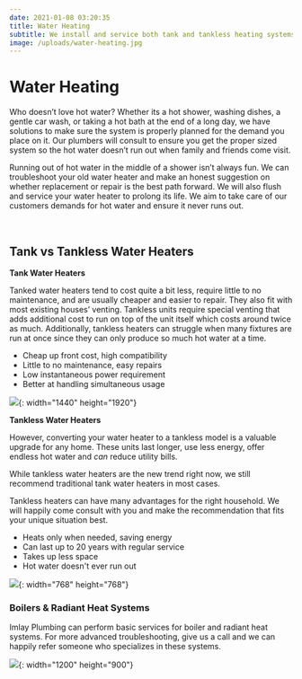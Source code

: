 ```yaml
---
date: 2021-01-08 03:20:35
title: Water Heating
subtitle: We install and service both tank and tankless heating systems
image: /uploads/water-heating.jpg
---
```


# Water Heating

Who doesn’t love hot water? Whether its a hot shower, washing dishes, a gentle car wash, or taking a hot bath at the end of a long day, we have solutions to make sure the system is properly planned for the demand you place on it. Our plumbers will consult to ensure you get the proper sized system so the hot water doesn’t run out when family and friends come visit.

Running out of hot water in the middle of a shower isn’t always fun. We can troubleshoot your old water heater and make an honest suggestion on whether replacement or repair is the best path forward. We will also flush and service your water heater to prolong its life. We aim to take care of our customers demands for hot water and ensure it never runs out.

&nbsp;

## Tank vs Tankless Water Heaters

**Tank Water Heaters**

Tanked water heaters tend to cost quite a bit less, require little to no maintenance, and are usually cheaper and easier to repair. They also fit with most existing houses’ venting. Tankless units require special venting that adds additional cost to run on top of the unit itself which costs around twice as much. Additionally, tankless heaters can struggle when many fixtures are run at once since they can only produce so much hot water at a time.

* Cheap up front cost, high compatibility
* Little to no maintenance, easy repairs
* Low instantaneous power requirement
* Better at handling simultaneous usage

![](/uploads/water-heating-3.jpeg){: width="1440" height="1920"}

**Tankless Water Heaters**

However, converting your water heater to a tankless model is a valuable upgrade for any home. These units last longer, use less energy, offer endless hot water and&nbsp;*can*&nbsp;reduce utility bills.&nbsp;

While tankless water heaters are the new trend right now, we still recommend traditional tank water heaters in most cases.

Tankless heaters can have many advantages for the right household. We will happily come consult with you and make the recommendation that fits your unique situation best.

* Heats only when needed, saving energy
* Can last up to 20 years with regular service
* Takes up less space
* Hot water doesn't ever run out

![](/uploads/water-heating-2.jpg){: width="768" height="768"}

### Boilers & Radiant Heat Systems

Imlay Plumbing can perform basic services for boiler and radiant heat systems. For more advanced troubleshooting, give us a call and we can happily refer someone who specializes in these systems.

![](/uploads/water-heating-1.jpeg){: width="1200" height="900"}
